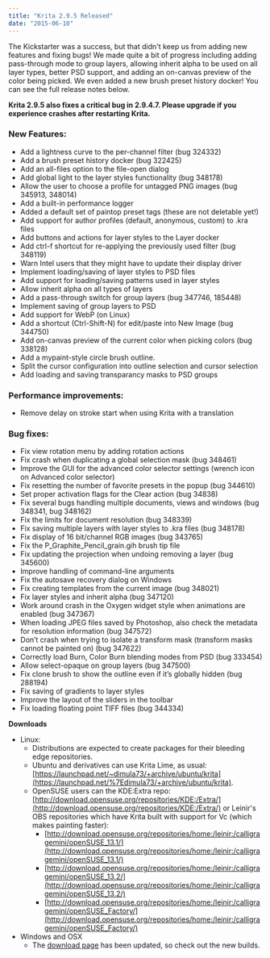 ```yaml
---
title: "Krita 2.9.5 Released"
date: "2015-06-10"
---
```


The Kickstarter was a success, but that didn't keep us from adding new features and fixing bugs! We made quite a bit of progress including adding pass-through mode to group layers, allowing inherit alpha to be used on all layer types, better PSD support, and adding an on-canvas preview of the color being picked. We even added a new brush preset history docker! You can see the full release notes below.

**Krita 2.9.5 also fixes a critical bug in 2.9.4.7. Please upgrade if you experience crashes after restarting Krita.**

### New Features:

- Add a lightness curve to the per-channel filter (bug 324332)
- Add a brush preset history docker (bug 322425)
- Add an all-files option to the file-open dialog
- Add global light to the layer styles functionality (bug 348178)
- Allow the user to choose a profile for untagged PNG images (bug 345913, 348014)
- Add a built-in performance logger
- Added a default set of paintop preset tags (these are not deletable yet!)
- Add support for author profiles (default, anonymous, custom) to .kra files
- Add buttons and actions for layer styles to the Layer docker
- Add ctrl-f shortcut for re-applying the previously used filter (bug 348119)
- Warn Intel users that they might have to update their display driver
- Implement loading/saving of layer styles to PSD files
- Add support for loading/saving patterns used in layer styles
- Allow inherit alpha on all types of layers
- Add a pass-through switch for group layers (bug 347746, 185448)
- Implement saving of group layers to PSD
- Add support for WebP (on Linux)
- Add a shortcut (Ctrl-Shift-N) for edit/paste into New Image (bug 344750)
- Add on-canvas preview of the current color when picking colors (bug 338128)
- Add a mypaint-style circle brush outline.
- Split the cursor configuration into outline selection and cursor selection
- Add loading and saving transparancy masks to PSD groups

### Performance improvements:

- Remove delay on stroke start when using Krita with a translation

### Bug fixes:

- Fix view rotation menu by adding rotation actions
- Fix crash when duplicating a global selection mask (bug 348461)
- Improve the GUI for the advanced color selector settings (wrench icon on Advanced color selector)
- Fix resetting the number of favorite presets in the popup (bug 344610)
- Set proper activation flags for the Clear action (bug 34838)
- Fix several bugs handling multiple documents, views and windows (bug 348341, bug 348162)
- Fix the limits for document resolution (bug 348339)
- Fix saving multiple layers with layer styles to .kra files (bug 348178)
- Fix display of 16 bit/channel RGB images (bug 343765)
- Fix the P_Graphite_Pencil_grain.gih brush tip file
- Fix updating the projection when undoing removing a layer (bug 345600)
- Improve handling of command-line arguments
- Fix the autosave recovery dialog on Windows
- Fix creating templates from the current image (bug 348021)
- Fix layer styles and inherit alpha (bug 347120)
- Work around crash in the Oxygen widget style when animations are enabled (bug 347367)
- When loading JPEG files saved by Photoshop, also check the metadata for resolution information (bug 347572)
- Don’t crash when trying to isolate a transform mask (transform masks cannot be painted on) (bug 347622)
- Correctly load Burn, Color Burn blending modes from PSD (bug 333454)
- Allow select-opaque on group layers (bug 347500)
- Fix clone brush to show the outline even if it’s globally hidden (bug 288194)
- Fix saving of gradients to layer styles
- Improve the layout of the sliders in the toolbar
- Fix loading floating point TIFF files (bug 344334)

**Downloads**

- Linux:
    - Distributions are expected to create packages for their bleeding edge repositories.
    - Ubuntu and derivatives can use Krita Lime, as usual: [https://launchpad.net/~dimula73/+archive/ubuntu/krita](https://launchpad.net/%7Edimula73/+archive/ubuntu/krita).
    - OpenSUSE users can the KDE:Extra repo: [http://download.opensuse.org/repositories/KDE:/Extra/](http://download.opensuse.org/repositories/KDE:/Extra/) or Leinir's OBS repositories which have Krita built with support for Vc (which makes painting faster):
        - [http://download.opensuse.org/repositories/home:/leinir:/calligragemini/openSUSE_13.1/](http://download.opensuse.org/repositories/home:/leinir:/calligragemini/openSUSE_13.1/)
        - [http://download.opensuse.org/repositories/home:/leinir:/calligragemini/openSUSE_13.2/](http://download.opensuse.org/repositories/home:/leinir:/calligragemini/openSUSE_13.2/)
        - [http://download.opensuse.org/repositories/home:/leinir:/calligragemini/openSUSE_Factory/](http://download.opensuse.org/repositories/home:/leinir:/calligragemini/openSUSE_Factory/)
- Windows and OSX
    - The [download page](https://krita.org/download/krita-desktop/ "Krita Desktop") has been updated, so check out the new builds.
